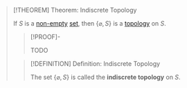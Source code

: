 >[!THEOREM] Theorem: Indiscrete Topology
>
>If $S$ is a [non-empty](../Set%20Theory/The%20Empty%20Set.md) [set](../Set%20Theory/Set.md), then $\{\varnothing, S\}$ is a [topology](Topology.md) on $S$.
>
>>[!PROOF]-
>>
>>TODO
>>
>
>>[!DEFINITION] Definition: Indiscrete Topology
>>
>>The set $\{\varnothing, S\}$ is called the **indiscrete topology** on $S$.
>>
>